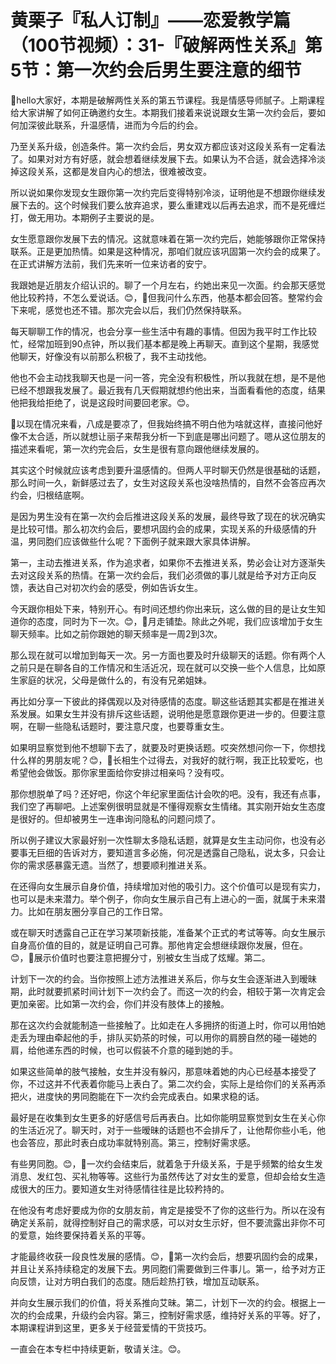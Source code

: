 # 黄栗子『私人订制』——恋爱教学篇（100节视频）：31-『破解两性关系』第5节：第一次约会后男生要注意的细节

🎼hello大家好，本期是破解两性关系的第五节课程。我是情感导师腻子。上期课程给大家讲解了如何正确邀约女生。本期我们接着来说说跟女生第一次约会后，要如何加深彼此联系，升温感情，进而为今后的约会。

乃至关系升级，创造条件。第一次约会后，男女双方都应该对这段关系有一定看法了。如果对对方有好感，就会想着继续发展下去。如果认为不合适，就会选择冷淡掉这段关系，这都是发自内心的想法，很难被改变。

所以说如果你发现女生跟你第一次约完后变得特别冷淡，证明他是不想跟你继续发展下去的。这个时候我们要么放弃追求，要么重建戏以后再去追求，而不是死缠烂打，做无用功。本期例子主要说的是。

女生愿意跟你发展下去的情况。这就意味着在第一次约完后，她能够跟你正常保持联系。正是更加热情。如果是这种情况，那咱们就应该巩固第一次约会的成果了。在正式讲解方法前，我们先来听一位来访者的安宁。

我跟她是近朋友介绍认识的。聊了一个月左右，约她出来见一次面。约会那天感觉他比较矜持，不怎么爱说话。😊，🎼但我问什么东西，他基本都会回答。整常约会下来呢，感觉也还不错。那次完会以后，我们仍然保持联系。

每天聊聊工作的情况，也会分享一些生活中有趣的事情。但因为我平时工作比较忙，经常加班到90点钟，所以我们基本都是晚上再聊天。直到这个星期，我感觉他聊天，好像没有以前那么积极了，我不主动找他。

他也不会主动找我聊天也是一问一答，完全没有积极性，所以我就在想，是不是他已经不想跟我发展了。最近我有几天假期就想约他出来，当面看看他的态度，结果他把我给拒绝了，说是这段时间要回老家。😊。

🎼以现在情况来看，八成是要凉了，但我始终搞不明白他为啥就这样，直接问他好像不太合适，所以就想让丽子来帮我分析一下到底是哪出问题了。嗯从这位朋友的描述来看呢，第一次约完会后，女生是很有意向跟他继续发展的。

其实这个时候就应该考虑到要升温感情的。但两人平时聊天仍然是很基础的话题，那么时间一久，新鲜感过去了，女生对这段关系也没啥热情的，自然不会答应再次约会，归根结底啊。

是因为男生没有在第一次约会后推进这段关系的发展，最终导致了现在的状况确实是比较可惜。那么初次约会后，要想巩固约会的成果，实现关系的升级感情的升温，男同胞们应该做些什么呢？下面例子就来跟大家具体讲解。

第一，主动去推进关系，作为追求者，如果你不去推进关系，势必会让对方逐渐失去对这段关系的热情。在第一次约会后，我们必须做的事儿就是给予对方正向反馈，表达自己对初次约会的感受，例如告诉女生。

今天跟你相处下来，特别开心。有时间还想约你出来玩，这么做的目的是让女生知道你的态度，同时为下一次。😊，🎼月走铺垫。除此之外呢，我们应该增加于女生聊天频率。比如之前你跟她的聊天频率是一周2到3次。

那么现在就可以增加到每天一次。另一方面也要及时升级聊天的话题。你有两个人之前只是在聊各自的工作情况和生活近况，现在就可以交换一些个人信息，比如原生家庭的状况，父母是做什么的，有没有兄弟姐妹。

再比如分享一下彼此的择偶观以及对待感情的态度。聊这些话题其实都是在推进关系发展。如果女生并没有排斥这些话题，说明他是愿意跟你更进一步的。但要注意啊，在聊一些隐私话题时，要注意尺度，也要尊重女生。

如果明显察觉到他不想聊下去了，就要及时更换话题。哎突然想问你一下，你想找什么样的男朋友呢？😊，🎼长相生个过得去，对我好的就行啊，我正比较爱吃，也希望他会做饭。那你家里面给你安排过相亲吗？没有哎。

那你想脱单了吗？还好吧，你这个年纪家里面估计会吹的吧。没有，我还有点事，我们空了再聊吧。上述案例很明显就是不懂得观察女生情绪。其实刚开始女生态度是很好的。但却被男生一连串询问隐私的问题问烦了。

所以例子建议大家最好别一次性聊太多隐私话题，就算是女生主动问你，也没有必要事无巨细的告诉对方，要知道言多必施，何况是透露自己隐私，说太多，只会让你的需求感暴露无遗。当然了，想要顺利推进关系。

在还得向女生展示自身价值，持续增加对他的吸引力。这个价值可以是现有实力，也可以是未来潜力。举个例子，你向女生展示自己有上进心的一面，就属于未来潜力。比如在朋友圈分享自己的工作日常。

或在聊天时透露自己正在学习某项新技能，准备某个正式的考试等等。向女生展示自身高价值的目的，就是证明自己可靠。那他肯定会想继续跟你发展，但在。😊，🎼展示价值时也要注意把握分寸，别被女生当成了炫耀。第二。

计划下一次的约会。当你按照上述方法推进关系后，你与女生会逐渐进入到暧昧期，此时就要抓紧时间计划下一次约会了。而这一次的约会，相较于第一次肯定会更加亲密。比如第一次约会，你们并没有肢体上的接触。

那在这次约会就能制造一些接触了。比如走在人多拥挤的街道上时，你可以用怕她走丢为理由牵起他的手，排队买奶茶的时候，可以用你的肩膀自然的碰一碰她的肩，给他递东西的时候，也可以假装不介意的碰到她的手。

如果这些简单的肢气接触，女生并没有躲闪，那意味着她的内心已经基本接受了你，不过这并不代表着你能马上表白了。第二次约会，实际上是给你们的关系再添把火，进度快的男同胞能在下一次约会完成表白。如果求稳的话。

最好是在收集到女生更多的好感信号后再表白。比如你能明显察觉到女生在关心你的生活近况了。聊天时，对于一些暧昧的话题也不会排斥了，让他帮你些小毛，他也会答应，那此时表白成功率就特别高。第三，控制好需求感。

有些男同胞。😊，🎼一次约会结束后，就着急于升级关系，于是乎频繁的给女生发消息、发红包、买礼物等等。这些行为虽然传达了对女生的爱意，但却会给女生造成很大的压力。要知道女生对待感情往往是比较矜持的。

在他没有考虑好要成为你的女朋友前，肯定是接受不了你的这些行为。所以在没有确定关系前，就得控制好自己的需求感，可以对女生示好，但不要流露出非你不可的爱意，始终要保持着关系的平等。

才能最终收获一段良性发展的感情。😊，🎼第一次约会后，想要巩固约会的成果，并且让关系持续稳定的发展下去。男同胞们需要做到三件事儿。第一，给予对方正向反馈，让对方明白我们的态度。随后趁热打铁，增加互动联系。

并向女生展示我们的价值，将关系推向艾昧。第二，计划下一次的约会。根据上一次的约会成果，升级约会内容。第三，控制好需求感，维持好关系的平等。好了，本期课程讲到这里，更多关于经营爱情的干货技巧。

一直会在本专栏中持续更新，敬请关注。😊。